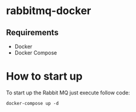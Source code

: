 # rabbitmq-docker

## Requirements
 - Docker
 - Docker Compose

# How to start up
To start up the Rabbit MQ just execute follow code:
```
docker-compose up -d
```